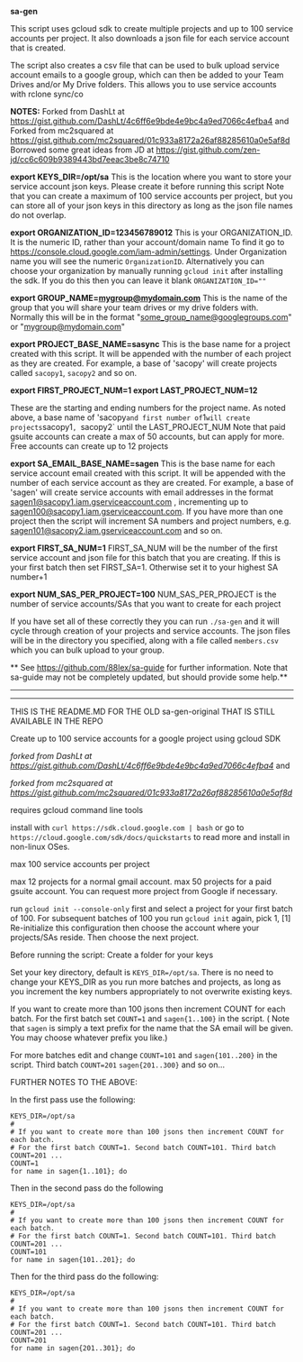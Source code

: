 **sa-gen**

This script uses gcloud sdk to create multiple projects and up to 100 service accounts per project.
It also downloads a json file for each service account that is created.

The script also creates a csv file that can be used to bulk upload service account emails to a google group, 
which can then be added to your Team Drives and/or My Drive folders. This allows you to use service accounts with rclone sync/co


**NOTES:**
Forked from DashLt at https://gist.github.com/DashLt/4c6ff6e9bde4e9bc4a9ed7066c4efba4 and
Forked from mc2squared at https://gist.github.com/mc2squared/01c933a8172a26af88285610a0e5af8d
Borrowed some great ideas from JD at https://gist.github.com/zen-jd/cc6c609b9389443bd7eeac3be8c74710

**export KEYS_DIR=/opt/sa**
This is the location where you want to store your service account json keys. Please create it before running this script
Note that you can create a maximum of 100 service accounts per project, but you can store all of your json keys in this
directory as long as the json file names do not overlap.

**export ORGANIZATION_ID=123456789012**
This is your ORGANIZATION_ID. It is the numeric ID, rather than your account/domain name
To find it go to https://console.cloud.google.com/iam-admin/settings. Under Organization name you will see the numeric `OrganizationID`. 
Alternatively you can choose your organization by manually running `gcloud init` after installing the sdk. If you do this then you
can leave it blank `ORGANIZATION_ID=""`

**export GROUP_NAME=mygroup@mydomain.com**
This is the name of the group that you will share your team drives or my drive folders with.
Normally this will be in the format "some_group_name@googlegroups.com" or "mygroup@mydomain.com"

**export PROJECT_BASE_NAME=sasync**
This is the base name for a project created with this script. It will be appended with the number of each project
as they are created. For example, a base of 'sacopy' will create projects called `sacopy1`, `sacopy2` and so on.

**export FIRST_PROJECT_NUM=1
export LAST_PROJECT_NUM=12**

These are the starting and ending numbers for the project name. As noted above, a base name of 'sacopy` and first number of `1` will
create projects `sacopy1`, `sacopy2` until the LAST_PROJECT_NUM
Note that paid gsuite accounts can create a max of 50 accounts, but can apply for more. Free accounts can create up to 12 projects

**export SA_EMAIL_BASE_NAME=sagen**
This is the base name for each service account email created with this script. It will be appended with the number of each service account
as they are created. For example, a base of 'sagen' will create service accounts with email addresses
in the format sagen1@sacopy1.iam.gserviceaccount.com , incrementing up to sagen100@sacopy1.iam.gserviceaccount.com. If you have more
than one project then the script will increment SA numbers and project numbers, e.g. sagen101@sacopy2.iam.gserviceaccount.com and so on.

**export FIRST_SA_NUM=1**
FIRST_SA_NUM will be the number of the first service account and json file for this batch that you are creating.
If this is your first batch then set FIRST_SA=1. Otherwise set it to your highest SA number+1

**export NUM_SAS_PER_PROJECT=100**
NUM_SAS_PER_PROJECT is the number of service accounts/SAs that you want to create for each project

If you have set all of these correctly they you can run `./sa-gen` and it will cycle through creation of your projects and service accounts. 
The json files will be in the directory you specified, along with a file called `members.csv` which you can bulk upload to your group.

** See https://github.com/88lex/sa-guide for further information. Note that sa-guide may not be completely updated, but should provide some help.**




*************************
*************************

THIS IS THE README.MD FOR THE OLD sa-gen-original THAT IS STILL AVAILABLE IN THE REPO

Create up to 100 service accounts for a google project using gcloud SDK

_forked from DashLt at https://gist.github.com/DashLt/4c6ff6e9bde4e9bc4a9ed7066c4efba4_ and

_forked from mc2squared at https://gist.github.com/mc2squared/01c933a8172a26af88285610a0e5af8d_


requires gcloud command line tools

install with ```curl https://sdk.cloud.google.com | bash```
or go to ```https://cloud.google.com/sdk/docs/quickstarts``` to read more and install in non-linux OSes.

max 100 service accounts per project

max 12 projects for a normal gmail account. 
max 50 projects for a paid gsuite account. You can request more project from Google if necessary.

run `gcloud init --console-only` first and select a project for your first batch of 100.
For subsequent batches of 100 you run `gcloud init` again, pick 1, [1] Re-initialize this configuration
then choose the account where your projects/SAs reside. Then choose the next project.

Before running the script: 
Create a folder for your keys

Set your key directory, default is `KEYS_DIR=/opt/sa`. There is no need to change your KEYS_DIR as you 
run more batches and projects, as long as you increment the key numbers appropriately to not overwrite existing keys.

If you want to create more than 100 jsons then increment COUNT for each batch.
For the first batch set `COUNT=1` and `sagen{1..100}` in the script. 
( Note that `sagen` is simply a text prefix for the name that the SA email will be given. You may choose whatever prefix you like.)

For more batches edit and change `COUNT=101` and `sagen{101..200}` in the script. Third batch `COUNT=201` `sagen{201..300}` and so on...

FURTHER NOTES TO THE ABOVE:

In the first pass use the following:

```
KEYS_DIR=/opt/sa
#
# If you want to create more than 100 jsons then increment COUNT for each batch.
# For the first batch COUNT=1. Second batch COUNT=101. Third batch COUNT=201 ...
COUNT=1
for name in sagen{1..101}; do
```

Then in the second pass do the following

```
KEYS_DIR=/opt/sa
#
# If you want to create more than 100 jsons then increment COUNT for each batch.
# For the first batch COUNT=1. Second batch COUNT=101. Third batch COUNT=201 ...
COUNT=101
for name in sagen{101..201}; do
```

Then for the third pass do the following:

```
KEYS_DIR=/opt/sa
#
# If you want to create more than 100 jsons then increment COUNT for each batch.
# For the first batch COUNT=1. Second batch COUNT=101. Third batch COUNT=201 ...
COUNT=201
for name in sagen{201..301}; do
```